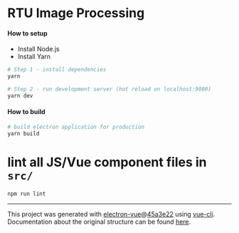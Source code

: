 # RTU Image Processing

#### How to setup

* Install Node.js
* Install Yarn
  
``` bash
# Step 1 - install dependencies
yarn

# Step 2 - run development server (hot reload on localhost:9080)
yarn dev
```

#### How to build

``` bash
# build electron application for production
yarn build
```


# lint all JS/Vue component files in `src/`
``` bash
npm run lint
```

---

This project was generated with [electron-vue](https://github.com/SimulatedGREG/electron-vue)@[45a3e22](https://github.com/SimulatedGREG/electron-vue/tree/45a3e224e7bb8fc71909021ccfdcfec0f461f634) using [vue-cli](https://github.com/vuejs/vue-cli). Documentation about the original structure can be found [here](https://simulatedgreg.gitbooks.io/electron-vue/content/index.html).
